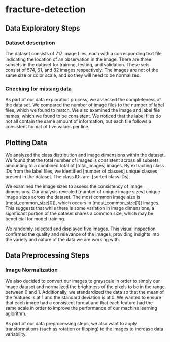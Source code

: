 # fracture-detection

## Data Exploratory Steps

### Dataset description
The dataset consists of 717 image files, each with a corresponding text file indicating the location of an observation in the image. There are three subsets in the dataset for training, testing, and validation. These sets consist of 574, 61, and 82 images respectively. The images are not of the same size or color scale, and so they will need to be normalized.

### Checking for missing data
As part of our data exploration process, we assessed the completeness of the data set. We compared the number of image files to the number of label files, which we found to match. We also examined the image and label file names, which we found to be consistent. We noticed that the label files do not all contain the same amount of information, but each file follows a consistent format of five values per line.

## Plotting Data
We analyzed the class distribution and image dimensions within the dataset. We found that the total number of images is consistent across all subsets, amounting to a combined total of [total_images] images. By extracting class IDs from the label files, we identified [number of classes] unique classes present in the dataset. The class IDs are: [sorted class IDs].

We examined the image sizes to assess the consistency of image dimensions. Our analysis revealed [number of unique image sizes] unique image sizes across the dataset. The most common image size is [most_common_size[0]], which occurs in [most_common_size[1]] images. This suggests that while there is some variation in image dimensions, a significant portion of the dataset shares a common size, which may be beneficial for model training.

We randomly selected and displayed five images. This visual inspection confirmed the quality and relevance of the images, providing insights into the variety and nature of the data we are working with.

## Data Preprocessing Steps
### Image Normalization
We also decided to convert our images to grayscale in order to simply our image dataset and normalized the brightness of the pixels to be in the range between 0 and 1. Additionally, we standardized the data so that the mean of the features is at 1 and the standard deviation is at 0. We wanted to ensure that each image had a consistent format and that each feature had the same scale in order to improve the performance of our machine learning aglorithm.    

As part of our data preprocessing steps, we also want to apply transformations (such as rotation or flipping) to the images to increase data variability. 
